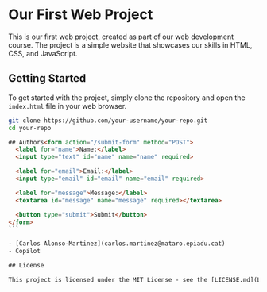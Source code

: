 # Our First Web Project

This is our first web project, created as part of our web development course. The project is a simple website that showcases our skills in HTML, CSS, and JavaScript.

## Getting Started

To get started with the project, simply clone the repository and open the `index.html` file in your web browser.

```bash
git clone https://github.com/your-username/your-repo.git
cd your-repo
```

````html
## Authors<form action="/submit-form" method="POST">
  <label for="name">Name:</label>
  <input type="text" id="name" name="name" required>

  <label for="email">Email:</label>
  <input type="email" id="email" name="email" required>

  <label for="message">Message:</label>
  <textarea id="message" name="message" required></textarea>

  <button type="submit">Submit</button>
</form>
```

- [Carlos Alonso-Martinez](carlos.martinez@mataro.epiadu.cat)
- Copilot

## License

This project is licensed under the MIT License - see the [LICENSE.md](LICENSE.md) file for details